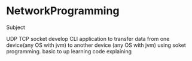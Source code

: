 # NetworkProgramming
Subject

UDP TCP socket 
develop CLI application to transfer data from one device(any OS with jvm) to another device (any OS with jvm) using soket programming.
basic to up learning
code explaining
